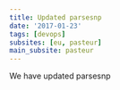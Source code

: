 ```yaml
---
title: Updated parsesnp
date: '2017-01-23'
tags: [devops]
subsites: [eu, pasteur]
main_subsite: pasteur
---
```


We have updated parsesnp

